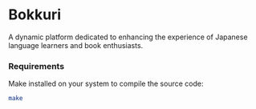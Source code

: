 # Bokkuri

A dynamic platform dedicated to enhancing the experience of Japanese language learners and book enthusiasts.

### Requirements

Make installed on your system to compile the source code:
```sh
make
```
